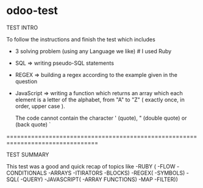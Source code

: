 # odoo-test

  TEST INTRO

  To follow the instructions and finish the test which includes
  - 3 solving problem (using any Language we like) # I used Ruby
  - SQL => writing pseudo-SQL statements
  - REGEX => building a regex according to the example given in the question
  - JavaScript => writing a function which returns an array which each element is a letter of the alphabet,
    from "A" to "Z" (
                     exactly once,
                     in order,
                     upper case
                    ).

    The code cannot contain the character ' (quote), " (double quote) or (back quote) `


================================================================================

  TEST SUMMARY

  This test was a good and quick recap of topics like
      -RUBY
        (
        -FLOW
        -CONDITIONALS
        -ARRAYS
        -ITIRATORS
        -BLOCKS)
      -REGEX(
        -SYMBOLS)
      -SQL(
        -QUERY)
      -JAVASCRIPT(
        -ARRAY FUNCTIONS)
          -MAP
          -FILTER))
